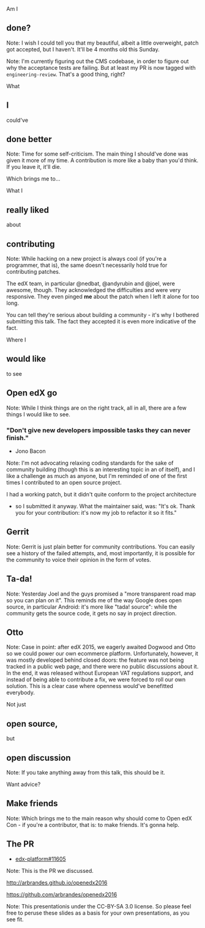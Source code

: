 Am I
## done?

Note: I wish I could tell you that my beautiful, albeit a little overweight,
patch got accepted, but I haven't.  It'll be 4 months old this Sunday.


<!-- .slide: data-background-image="images/sad_trombone.svg" data-background-size="contain" -->

Note: I'm currently figuring out the CMS codebase, in order to figure out why
the acceptance tests are failing.  But at least my PR is now tagged with
`engineering-review`.  That's a good thing, right?


What
## I
could've
## done better

Note: Time for some self-criticism.  The main thing I should've done was given
it more of my time.  A contribution is more like a baby than you'd think.  If
you leave it, it'll die.

Which brings me to...


What I
## really liked
about
## contributing

Note: While hacking on a new project is always cool (if you're a programmer,
that is), the same doesn't necessarily hold true for contributing patches.

The edX team, in particular @nedbat, @andyrubin and @joel, were awesome,
though.  They acknowledged the difficulties and were very responsive.  They
even pinged **me** about the patch when I left it alone for too long.

You can tell they're serious about building a community - it's why I bothered
submitting this talk.  The fact they accepted it is even more indicative of the
fact.


Where I
## would like
to see
## Open edX go

Note: While I think things are on the right track, all in all, there are a few
things I would like to see.


### "Don't give new developers impossible tasks they can never finish."
- Jono Bacon

Note:  I'm not advocating relaxing coding standards for the sake of community
building (though this is an interesting topic in an of itself), and I like a
challenge as much as anyone, but I'm reminded of one of the first times I
contributed to an open source project.

I had a working patch, but it didn't quite conform to the project architecture
- so I submitted it anyway.  What the maintainer said, was: "It's ok.  Thank
  you for your contribution: it's now my job to refactor it so it fits."


## Gerrit

Note: Gerrit is just plain better for community contributions.  You can easily
see a history of the failed attempts, and, most importantly, it is possible for
the community to voice their opinion in the form of votes.


## Ta-da!

Note: Yesterday Joel and the guys promised a "more transparent road map so you
can plan on it".  This reminds me of the way Google does open source, in
particular Android: it's more like "tada! source": while the community gets the
source code, it gets no say in project direction.


## Otto

Note: Case in point: after edX 2015, we eagerly awaited Dogwood and Otto so we
could power our own ecommerce platform.  Unfortunately, however, it was mostly
developed behind closed doors: the feature was not being tracked in a public
web page, and there were no public discussions about it.  In the end, it was
released without European VAT regulations support, and instead of being able to
contribute a fix, we were forced to roll our own solution.  This is a clear
case where openness would've benefitted everybody.


Not just
## open source,
but
## open discussion

Note: If you take anything away from this talk, this should be it.


Want advice?
## Make friends

Note: Which brings me to the main reason why should come to Open edX Con - if
you're a contributor, that is: to make friends.  It's gonna help.


## The PR

- [edx-platform#11605](https://github.com/edx/edx-platform/pull/11605)

Note: This is the PR we discussed.


<!-- .slide: data-background-image="images/by-sa.svg" data-background-size="contain" -->
http://arbrandes.github.io/openedx2016

https://github.com/arbrandes/openedx2016

Note: This presentationis under the CC-BY-SA 3.0 license. So please feel free
to peruse these slides as a basis for your own presentations, as you see fit.
